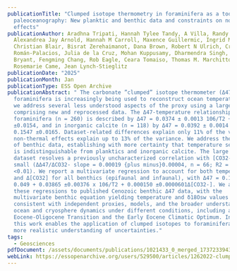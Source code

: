 ```yaml
---
publicationTitle: "Clumped isotope thermometry in foraminifera as a tool in
  paleoceanography: New planktic and benthic data and constraints on non-thermal
  effects"
publicationAuthor: Aradhna Tripati, Hannah Tylee Tandy, A Villa, Randy Flores,
  Alexandrea Jay Arnold, Hannah M Carroll, Maxence Guillermic, Ingrid Maradiaga,
  Christian Blair, Bisrat Zerehaimanot, Dana Brown, Robert N Ulrich, Cristian
  Román-Palacios, Julia de la Cruz, Mohan Kuppusamy, Dharmendra Singh, Raquel
  Bryant, Fengming Chang, Rob Eagle, Ceara Tomaiso, Thomas M. Marchitto,
  Rosemarie Came, Jean Lynch-Stieglitz
publicationDate: "2025"
publicationMonth: Jan
publicationType: ESS Open Archive
publicationAbstract: " The carbonate ”clumped” isotope thermometer (Δ47) in
  foraminifera is increasingly being used to reconstruct ocean temperature. Here
  we address several less understood aspects of the proxy using a large dataset
  comprising new and reprocessed data. The Δ47-temperature relationship in
  foraminifera (n = 260) is described by Δ47 = 0.0374 ± 0.0013 106/T2 + 0.1744
  ±0.0154, and in inorganic calcite (n = 118) by Δ47 = 0.0392 ± 0.0014 106/T2 +
  0.1547 ±0.0165. Dataset-related differences explain only 11% of the variance;
  non-thermal effects explain up to 13% of the variance. We address the paucity
  of benthic data, establishing with more certainty that temperature sensitivity
  is indistinguishable from planktics and inorganic calcite. The large benthic
  dataset resolves a previously uncharacterized correlation with [CO32-] that is
  small (ΔΔ47/ΔCO32- slope = 0.00019 {plus minus}0.00004, n = 66; R2 = 0.315, p
  <0.01). We report a multivariate regression to account for both temperature
  and Δ[CO32] for all benthics (epifaunal and infaunal), with Δ47 = 0.152 ±
  0.049 + 0.03865 ±0.00376 x 106/T2 + 0.000150 ±0.0000601Δ[CO32-]. We apply
  these regressions to published Cenozoic benthic Δ47 data, with the
  multivariate benthic equation yielding temperature and δ18Osw values more
  consistent with independent proxies, models, and the broader understanding of
  ocean and cryosphere dynamics under different conditions, including across the
  Eocene-Oligocene Transition and the Early Eocene Climatic Optimum. In total,
  this work enables the application of clumped isotopes to foraminifera with a
  more realistic understanding of uncertainties."
tags:
  - Geosciences
pdfDocument: /assets/documents/publications/1021433_0_merged_1737233943.pdf
webLink: https://essopenarchive.org/users/529500/articles/1262022-clumped-isotope-thermometry-in-foraminifera-as-a-tool-in-paleoceanography-new-planktic-and-benthic-data-and-constraints-on-non-thermal-effects
---
```

